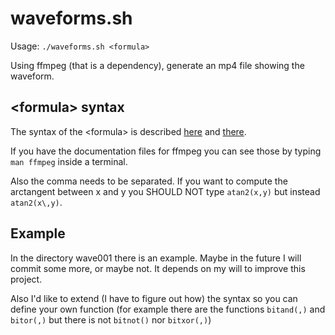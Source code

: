 # waveforms.sh

Usage: `./waveforms.sh <formula>`

Using ffmpeg (that is a dependency), generate an mp4 file showing the waveform.

## &lt;formula&gt; syntax

The syntax of the &lt;formula&gt; is described
[here](https://ffmpeg.org/ffmpeg-all.html#Expression-Evaluation) and
[there](https://ffmpeg.org/ffmpeg-all.html#aevalsrc).

If you have the documentation files for ffmpeg you can see those by typing
`man ffmpeg` inside a terminal.

Also the comma needs to be separated. If you want to compute the arctangent
between x and y you SHOULD NOT type `atan2(x,y)` but instead `atan2(x\,y)`.

## Example

In the directory wave001 there is an example. Maybe in the future I will
commit some more, or maybe not. It depends on my will to improve this project.

Also I'd like to extend (I have to figure out how) the syntax so you can define
your own function (for example there are the functions `bitand(,)` and
`bitor(,)` but there is not `bitnot()` nor `bitxor(,)`)
